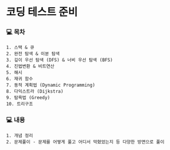 # 코딩 테스트 준비

### 💻 목차
    1. 스택 & 큐
    2. 완전 탐색 & 이분 탐색  
    3. 깊이 우선 탐색 (DFS) & 너비 우선 탐색 (BFS)
    4. 진법변환 & 비트연산
    5. 해시
    6. 재귀 함수
    7. 동적 계획법 (Dynamic Programming)
    8. 다익스트라 (Dijkstra)
    9. 탐욕법 (Greedy)
    10. 트리구조
    
    
    
### 💻 내용

    1. 개념 정리
    2. 문제풀이 - 문제를 어떻게 풀고 어디서 막혔었는지 등 다양한 방면으로 풀이
